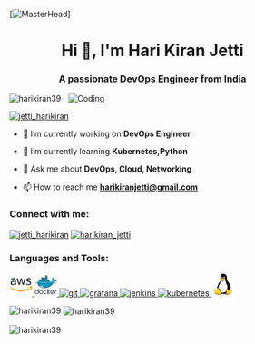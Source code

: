 [![MasterHead](https://ibagroupit.com/wp-content/uploads/2020/05/banner_1300-357_devops.png)]
<h1 align="center">Hi 👋, I'm Hari Kiran Jetti</h1>
<h3 align="center">A passionate DevOps Engineer from India</h3>
<img align="right" alt="Coding" width="400" src="https://iotnetpro.com/themes/iotnetpro/assets/img/services-details/devo.gif"`>

<p align="left"> <img src="https://komarev.com/ghpvc/?username=harikiran39&label=Profile%20views&color=0e75b6&style=flat" alt="harikiran39" /> </p>

<p align="left"> <a href="https://twitter.com/jetti_harikiran" target="blank"><img src="https://img.shields.io/twitter/follow/jetti_harikiran?logo=twitter&style=for-the-badge" alt="jetti_harikiran" /></a> </p>

- 🔭 I’m currently working on **DevOps Engineer**

- 🌱 I’m currently learning **Kubernetes,Python**

- 💬 Ask me about **DevOps, Cloud, Networking**

- 📫 How to reach me **harikiranjetti@gmail.com**

<h3 align="left">Connect with me:</h3>
<p align="left">
<a href="https://twitter.com/jetti_harikiran" target="blank"><img align="center" src="https://raw.githubusercontent.com/rahuldkjain/github-profile-readme-generator/master/src/images/icons/Social/twitter.svg" alt="jetti_harikiran" height="30" width="40" /></a>
<a href="https://instagram.com/harikiran_jetti" target="blank"><img align="center" src="https://raw.githubusercontent.com/rahuldkjain/github-profile-readme-generator/master/src/images/icons/Social/instagram.svg" alt="harikiran_jetti" height="30" width="40" /></a>
</p>

<h3 align="left">Languages and Tools:</h3>
<p align="left"> <a href="https://aws.amazon.com" target="_blank" rel="noreferrer"> <img src="https://raw.githubusercontent.com/devicons/devicon/master/icons/amazonwebservices/amazonwebservices-original-wordmark.svg" alt="aws" width="40" height="40"/> </a> <a href="https://www.docker.com/" target="_blank" rel="noreferrer"> <img src="https://raw.githubusercontent.com/devicons/devicon/master/icons/docker/docker-original-wordmark.svg" alt="docker" width="40" height="40"/> </a> <a href="https://git-scm.com/" target="_blank" rel="noreferrer"> <img src="https://www.vectorlogo.zone/logos/git-scm/git-scm-icon.svg" alt="git" width="40" height="40"/> </a> <a href="https://grafana.com" target="_blank" rel="noreferrer"> <img src="https://www.vectorlogo.zone/logos/grafana/grafana-icon.svg" alt="grafana" width="40" height="40"/> </a> <a href="https://www.jenkins.io" target="_blank" rel="noreferrer"> <img src="https://www.vectorlogo.zone/logos/jenkins/jenkins-icon.svg" alt="jenkins" width="40" height="40"/> </a> <a href="https://kubernetes.io" target="_blank" rel="noreferrer"> <img src="https://www.vectorlogo.zone/logos/kubernetes/kubernetes-icon.svg" alt="kubernetes" width="40" height="40"/> </a> <a href="https://www.linux.org/" target="_blank" rel="noreferrer"> <img src="https://raw.githubusercontent.com/devicons/devicon/master/icons/linux/linux-original.svg" alt="linux" width="40" height="40"/> </a> </p>

<p><img align="left" src="https://github-readme-stats.vercel.app/api/top-langs?username=harikiran39&show_icons=true&locale=en&layout=compact" alt="harikiran39" /></p>

<p>&nbsp;<img align="center" src="https://github-readme-stats.vercel.app/api?username=harikiran39&show_icons=true&locale=en" alt="harikiran39" /></p>

<p><img align="center" src="https://github-readme-streak-stats.herokuapp.com/?user=harikiran39&" alt="harikiran39" /></p>
